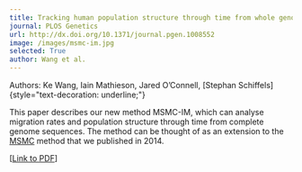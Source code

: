 ```yaml
---
title: Tracking human population structure through time from whole genome sequences
journal: PLOS Genetics
url: http://dx.doi.org/10.1371/journal.pgen.1008552
image: /images/msmc-im.jpg
selected: True
author: Wang et al.
---
```


Authors: Ke Wang, Iain Mathieson, Jared O’Connell, [Stephan Schiffels]{style="text-decoration: underline;"}

This paper describes our new method MSMC-IM, which can analyse migration rates and population structure through time from complete genome sequences. The method can be thought of as an extension to the [MSMC](/publications.html#2014-06-22-MSMC.md) method that we published in 2014.

\[[Link to PDF](https://journals.plos.org/plosgenetics/article/file?id=10.1371/journal.pgen.1008552&type=printable)\]
